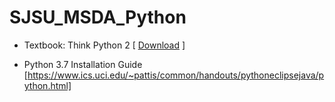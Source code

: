 # SJSU_MSDA_Python
* Textbook: Think Python 2 [ [Download](http://greenteapress.com/thinkpython2/thinkpython2.pdf) ]

* Python 3.7 Installation Guide
[https://www.ics.uci.edu/~pattis/common/handouts/pythoneclipsejava/python.html]
